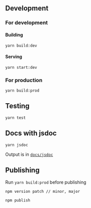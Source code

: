## Development

### For development

#### Building

```console
yarn build:dev
```

#### Serving

```console
yarn start:dev
```

### For production

```console
yarn build:prod
```

## Testing

```console
yarn test
```

## Docs with jsdoc

```console
yarn jsdoc
```

Output is in [`docs/jsdoc`]('/docs/jsdoc/index.html')

## Publishing

Run `yarn build:prod` before publishing

```console
npm version patch // minor, major
```

```console
npm publish
```
